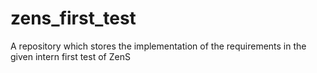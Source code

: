 # zens_first_test
A repository which stores the implementation of the requirements in the given intern first test of ZenS
